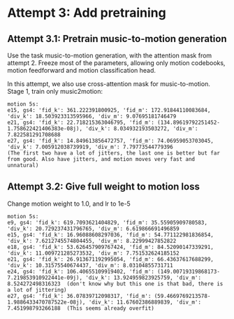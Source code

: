 
# Attempt 3: Add pretraining

## Attempt 3.1: Pretrain music-to-motion generation
Use the task music-to-motion generation, with the attention mask from attempt 2. Freeze most of the parameters,
allowing only motion codebooks, motion feedforward and motion classification head.

In this attempt, we also use cross-attention mask for music-to-motion.
Stage 1, train only music2motion:

    motion 5s:
    e15, gs4: 'fid_k': 361.222391800925, 'fid_m': 172.91844110083684, 'div_k': 18.503923313595966, 'div_m': 9.07695181746479
    e21, gs4: 'fid_k': 22.718215363046795, 'fid_m': (134.89619792251452-1.758622421406383e-08j), 'div_k': 8.034932193503272, 'div_m': 7.822581291708688
    e27, gs4: 'fid_k': 14.849613856472757, 'fid_m': 74.06959053703045, 'div_k': 7.005912038739919, 'div_m': 7.79773544779396
    (The first two have a lot of jitters, the last one is better but far from good. Also have jitters, and motion moves very fast and unnatural)


## Attempt 3.2: Give full weight to motion loss
Change motion weight to 1.0, and lr to 1e-5

    motion 5s:
    e9, gs4: 'fid_k': 619.7093621404829, 'fid_m': 35.55905909780583, 'div_k': 20.729237431796765, 'div_m': 6.619866691496859
    e15, gs4: 'fid_k': 16.96088608297036, 'fid_m': 54.771122981836854, 'div_k': 7.6212745574804455, 'div_m': 8.22999427852822
    e18, gs4: 'fid_k': 53.626457909767424, 'fid_m': 84.52090147339291, 'div_k': 11.009721285273532, 'div_m': 7.751532624185152
    e21, gs4: 'fid_k': 26.913671192995054, 'fid_m': 66.43637617688299, 'div_k': 10.31575540674437, 'div_m': 8.03104855731711
    e24, gs4: 'fid_k': 106.40655109919402, 'fid_m': (149.00719319868173-7.219853910922441e-09j), 'div_k': 13.924959823925759, 'div_m': 8.524272498316323  (don't know why but this one is that bad, there is a lot of jittering)
    e27, gs4: 'fid_k': 36.07839712098317, 'fid_m': (59.4669769213578-1.9886433470787522e-08j), 'div_k': 11.67602386889839, 'div_m': 7.451998793266188  (This seems already overfit)

